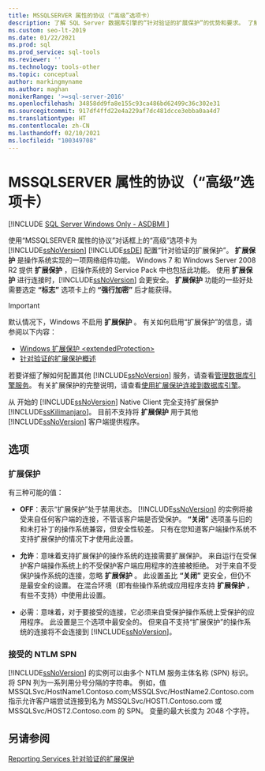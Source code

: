 ```yaml
---
title: MSSQLSERVER 属性的协议（“高级”选项卡）
description: 了解 SQL Server 数据库引擎的“针对验证的扩展保护”的优势和要求。 了解如何启用和配置它。
ms.custom: seo-lt-2019
ms.date: 01/22/2021
ms.prod: sql
ms.prod_service: sql-tools
ms.reviewer: ''
ms.technology: tools-other
ms.topic: conceptual
author: markingmyname
ms.author: maghan
monikerRange: '>=sql-server-2016'
ms.openlocfilehash: 34858dd9fa8e155c93ca486bd62499c36c302e31
ms.sourcegitcommit: 917df4ffd22e4a229af7dc481dcce3ebba0aa4d7
ms.translationtype: HT
ms.contentlocale: zh-CN
ms.lasthandoff: 02/10/2021
ms.locfileid: "100349708"
---
```

# <a name="protocols-for-mssqlserver-properties-advanced-tab"></a>MSSQLSERVER 属性的协议（“高级”选项卡）

[!INCLUDE [SQL Server Windows Only - ASDBMI ](../../includes/applies-to-version/sql-windows-only-asdbmi.md)]

使用“MSSQLSERVER 属性的协议”对话框上的“高级”选项卡为 [!INCLUDE[ssNoVersion](../../includes/ssnoversion-md.md)] [!INCLUDE[ssDE](../../includes/ssde-md.md)] 配置“针对验证的扩展保护”。 **扩展保护** 是操作系统实现的一项网络组件功能。 Windows 7 和 Windows Server 2008 R2 提供 **扩展保护** ，旧操作系统的 Service Pack 中也包括此功能。 使用 **扩展保护** 进行连接时，[!INCLUDE[ssNoVersion](../../includes/ssnoversion-md.md)] 会更安全。 **扩展保护** 功能的一些好处需要选定 **“标志”** 选项卡上的 **“强行加密”** 后才能获得。

> [!IMPORTANT]  
> 默认情况下，Windows 不启用 **扩展保护** 。 有关如何启用“扩展保护”的信息，请参阅以下内容：
> - [Windows 扩展保护 \<extendedProtection\>](/iis/configuration/system.webserver/security/authentication/windowsauthentication/extendedprotection/)
> - [针对验证的扩展保护概述](/dotnet/framework/wcf/feature-details/extended-protection-for-authentication-overview)

若要详细了解如何配置其他 [!INCLUDE[ssNoVersion](../../includes/ssnoversion-md.md)] 服务，请查看[管理数据库引擎服务](../../database-engine/configure-windows/manage-the-database-engine-services.md)。 有关扩展保护的完整说明，请查看[使用扩展保护连接到数据库引擎](../../database-engine/configure-windows/connect-to-the-database-engine-using-extended-protection.md)。

从 开始的 [!INCLUDE[ssNoVersion](../../includes/ssnoversion-md.md)] Native Client 完全支持扩展保护 [!INCLUDE[ssKilimanjaro](../../includes/sskilimanjaro-md.md)]。 目前不支持将 **扩展保护** 用于其他 [!INCLUDE[ssNoVersion](../../includes/ssnoversion-md.md)] 客户端提供程序。

## <a name="options"></a>选项

### <a name="extended-protection"></a>扩展保护

有三种可能的值：  

- **OFF**：表示“扩展保护”处于禁用状态。 [!INCLUDE[ssNoVersion](../../includes/ssnoversion-md.md)] 的实例将接受来自任何客户端的连接，不管该客户端是否受保护。 **“关闭”** 选项虽与旧的和未打补丁的操作系统兼容，但安全性较差。 只有在您知道客户端操作系统不支持扩展保护的情况下才使用此设置。

- **允许**：意味着支持扩展保护的操作系统的连接需要扩展保护。 来自运行在受保护客户端操作系统上的不受保护客户端应用程序的连接被拒绝。 对于来自不受保护操作系统的连接，忽略 **扩展保护** 。 此设置虽比 **“关闭”** 更安全，但仍不是最安全的设置。 在混合环境（即有些操作系统或应用程序支持 **扩展保护** ，有些不支持）中使用此设置。

- 必需：意味着，对于要接受的连接，它必须来自受保护操作系统上受保护的应用程序。 此设置是三个选项中最安全的。 但来自不支持“扩展保护”的操作系统的连接将不会连接到 [!INCLUDE[ssNoVersion](../../includes/ssnoversion-md.md)]。

### <a name="accepted-ntlm-spns"></a>接受的 NTLM SPN

[!INCLUDE[ssNoVersion](../../includes/ssnoversion-md.md)] 的实例可以由多个 NTLM 服务主体名称 (SPN) 标识。 将 SPN 列为一系列用分号分隔的字符串。 例如，值 MSSQLSvc/HostName1.Contoso.com;MSSQLSvc/HostName2.Contoso.com 指示允许客户端尝试连接到名为 MSSQLSvc/HOST1.Contoso.com 或 MSSQLSvc/HOST2.Contoso.com 的 SPN。 变量的最大长度为 2048 个字符。

## <a name="see-also"></a>另请参阅

[Reporting Services 针对验证的扩展保护](../../reporting-services/security/extended-protection-for-authentication-with-reporting-services.md)